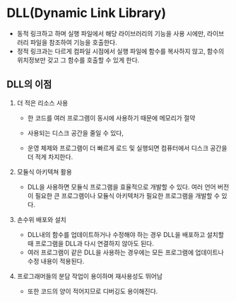 # DLL(Dynamic Link Library)
- 동적 링크하고 하며 실행 파일에서 해당 라이브러리의 기능을 사용 시에만, 라이브러리 파일을 참조하여 기능을 호출한다.
- 정적 링크과는 다르게 컴파일 시점에서 실행 파일에 함수를 복사하지 않고, 함수의 위치정보만 갖고 그 함수를 호출할 수 있게 한다.

## DLL의 이점

1. 더 적은 리소스 사용

    - 한 코드를 여러 프로그램이 동시에 사용하기 때문에 메모리가 절약

    - 사용되는 디스크 공간을 줄일 수 있다,

    - 운영 체제와 프로그램이 더 빠르게 로드 및 실행되면 컴퓨터에서 디스크 공간을 더 적게 차지한다.

2. 모듈식 아키텍쳐 활용

    - DLL을 사용하면 모듈식 프로그램을 효율적으로 개발할 수 있다.
    여러 언어 버전이 필요한 큰 프로그램이나 모듈식 아키텍처가 필요한 프로그램을 개발할 수 있다.

3. 손수위 배포와 설치

    - DLL내의 함수를 업데이트하거나 수정해야 하는 경우 DLL을 배포하고 설치할 때 프로그램을  DLL과 다시 연결하지 않아도 된다.
    - 여러 프로그램이 같은 DLL을 사용하는 경우에는 모든 프로그램에 업데이트나 수정 내용이 적용된다.

4. 프로그래머들의 분담 작업이 용이하며 재사용성도 뛰어남

    - 또한 코드의 양이 적어지므로 디버깅도 용이해진다.
    